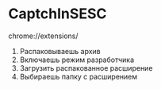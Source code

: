 # CaptchInSESC

chrome://extensions/
1) Распаковываешь архив
2) Включаешь режим разработчика
3) Загрузить распакованное расширение
4) Выбираешь папку с расширением
